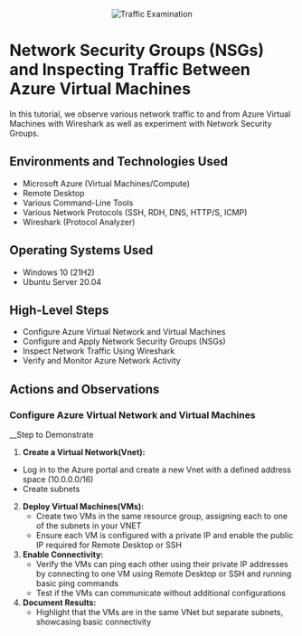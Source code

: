 <p align="center">
<img src="https://i.imgur.com/Ua7udoS.png" alt="Traffic Examination"/>
</p>

<h1>Network Security Groups (NSGs) and Inspecting Traffic Between Azure Virtual Machines</h1>
In this tutorial, we observe various network traffic to and from Azure Virtual Machines with Wireshark as well as experiment with Network Security Groups. <br />

<h2>Environments and Technologies Used</h2>

- Microsoft Azure (Virtual Machines/Compute)
- Remote Desktop
- Various Command-Line Tools
- Various Network Protocols (SSH, RDH, DNS, HTTP/S, ICMP)
- Wireshark (Protocol Analyzer)

<h2>Operating Systems Used </h2>

- Windows 10 (21H2)
- Ubuntu Server 20.04

<h2>High-Level Steps</h2>

- Configure Azure Virtual Network and Virtual Machines
- Configure and Apply Network Security Groups (NSGs)
- Inspect Network Traffic Using Wireshark
- Verify and Monitor Azure Network Activity

<h2>Actions and Observations</h2>

<h3>Configure Azure Virtual Network and Virtual Machines</h3>


__Step to Demonstrate 
1. __Create a Virtual Network(Vnet):__
  - Log in to the Azure portal and create a new Vnet with a defined address space (10.0.0.0/16)
  - Create subnets 
2. __Deploy Virtual Machines(VMs):__
   - Create two VMs in the same resource group, assigning each to one of the subnets in your VNET
   - Ensure each VM is configured with a private IP and enable the public IP required for Remote Desktop or SSH
3. __Enable Connectivity:__
   - Verify the VMs can ping each other using their private IP addresses by connecting to one VM using Remote Desktop or SSH and running basic ping commands
   - Test if the VMs can communicate without additional configurations
4. __Document Results:__
   - Highlight that the VMs are in the same VNet but separate subnets, showcasing basic connectivity
